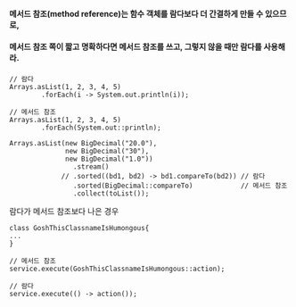 #### 메서드 참조(method reference)는 함수 객체를 람다보다 더 간결하게 만들 수 있으므로,
#### 메서드 참조 쪽이 짧고 명확하다면 메서드 참조를 쓰고, 그렇지 않을 때만 람다를 사용해라.


```
// 람다
Arrays.asList(1, 2, 3, 4, 5)
        .forEach(i -> System.out.println(i));
        
// 메서드 참조
Arrays.asList(1, 2, 3, 4, 5)
        .forEach(System.out::println);
```

```
Arrays.asList(new BigDecimal("20.0"),
              new BigDecimal("30"),
              new BigDecimal("1.0"))
                .stream()
             // .sorted((bd1, bd2) -> bd1.compareTo(bd2)) // 람다
                .sorted(BigDecimal::compareTo)            // 메서드 참조
                .collect(toList());
```


람다가 메서드 참조보다 나은 경우
```
class GoshThisClassnameIsHumongous{
...
}

// 메서드 참조
service.execute(GoshThisClassnameIsHumongous::action);

// 람다
service.execute(() -> action());
```





